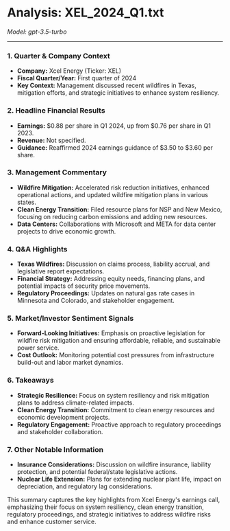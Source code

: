 # Analysis: XEL_2024_Q1.txt

*Model: gpt-3.5-turbo*

---

### 1. Quarter & Company Context
- **Company:** Xcel Energy (Ticker: XEL)
- **Fiscal Quarter/Year:** First quarter of 2024
- **Key Context:** Management discussed recent wildfires in Texas, mitigation efforts, and strategic initiatives to enhance system resiliency.

### 2. Headline Financial Results
- **Earnings:** $0.88 per share in Q1 2024, up from $0.76 per share in Q1 2023.
- **Revenue:** Not specified.
- **Guidance:** Reaffirmed 2024 earnings guidance of $3.50 to $3.60 per share.

### 3. Management Commentary
- **Wildfire Mitigation:** Accelerated risk reduction initiatives, enhanced operational actions, and updated wildfire mitigation plans in various states.
- **Clean Energy Transition:** Filed resource plans for NSP and New Mexico, focusing on reducing carbon emissions and adding new resources.
- **Data Centers:** Collaborations with Microsoft and META for data center projects to drive economic growth.

### 4. Q&A Highlights
- **Texas Wildfires:** Discussion on claims process, liability accrual, and legislative report expectations.
- **Financial Strategy:** Addressing equity needs, financing plans, and potential impacts of security price movements.
- **Regulatory Proceedings:** Updates on natural gas rate cases in Minnesota and Colorado, and stakeholder engagement.

### 5. Market/Investor Sentiment Signals
- **Forward-Looking Initiatives:** Emphasis on proactive legislation for wildfire risk mitigation and ensuring affordable, reliable, and sustainable power service.
- **Cost Outlook:** Monitoring potential cost pressures from infrastructure build-out and labor market dynamics.

### 6. Takeaways
- **Strategic Resilience:** Focus on system resiliency and risk mitigation plans to address climate-related impacts.
- **Clean Energy Transition:** Commitment to clean energy resources and economic development projects.
- **Regulatory Engagement:** Proactive approach to regulatory proceedings and stakeholder collaboration.

### 7. Other Notable Information
- **Insurance Considerations:** Discussion on wildfire insurance, liability protection, and potential federal/state legislative actions.
- **Nuclear Life Extension:** Plans for extending nuclear plant life, impact on depreciation, and regulatory lag considerations.

This summary captures the key highlights from Xcel Energy's earnings call, emphasizing their focus on system resiliency, clean energy transition, regulatory proceedings, and strategic initiatives to address wildfire risks and enhance customer service.
